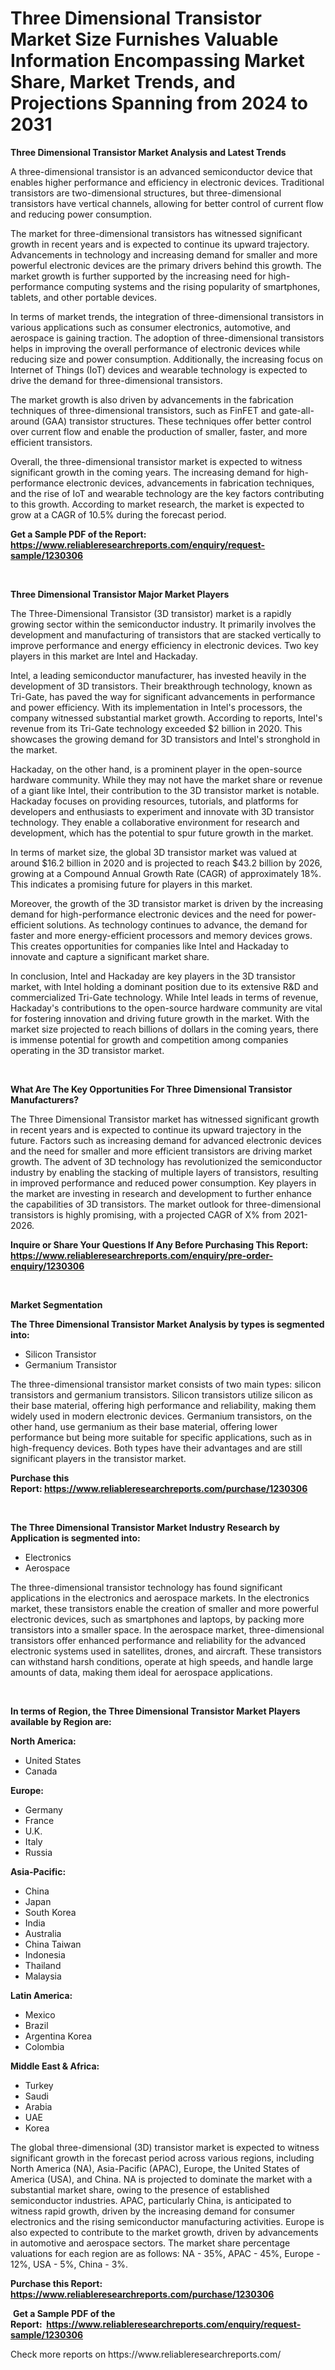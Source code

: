 <p><h1>Three Dimensional Transistor Market Size Furnishes Valuable Information Encompassing Market Share, Market Trends, and Projections Spanning from 2024 to 2031</h1></p><p><strong>Three Dimensional Transistor Market Analysis and Latest Trends</strong></p>
<p><p>A three-dimensional transistor is an advanced semiconductor device that enables higher performance and efficiency in electronic devices. Traditional transistors are two-dimensional structures, but three-dimensional transistors have vertical channels, allowing for better control of current flow and reducing power consumption.</p><p>The market for three-dimensional transistors has witnessed significant growth in recent years and is expected to continue its upward trajectory. Advancements in technology and increasing demand for smaller and more powerful electronic devices are the primary drivers behind this growth. The market growth is further supported by the increasing need for high-performance computing systems and the rising popularity of smartphones, tablets, and other portable devices.</p><p>In terms of market trends, the integration of three-dimensional transistors in various applications such as consumer electronics, automotive, and aerospace is gaining traction. The adoption of three-dimensional transistors helps in improving the overall performance of electronic devices while reducing size and power consumption. Additionally, the increasing focus on Internet of Things (IoT) devices and wearable technology is expected to drive the demand for three-dimensional transistors.</p><p>The market growth is also driven by advancements in the fabrication techniques of three-dimensional transistors, such as FinFET and gate-all-around (GAA) transistor structures. These techniques offer better control over current flow and enable the production of smaller, faster, and more efficient transistors.</p><p>Overall, the three-dimensional transistor market is expected to witness significant growth in the coming years. The increasing demand for high-performance electronic devices, advancements in fabrication techniques, and the rise of IoT and wearable technology are the key factors contributing to this growth. According to market research, the market is expected to grow at a CAGR of 10.5% during the forecast period.</p></p>
<p><strong>Get a Sample PDF of the Report:&nbsp; <a href="https://www.reliableresearchreports.com/enquiry/request-sample/1230306">https://www.reliableresearchreports.com/enquiry/request-sample/1230306</a></strong></p>
<p>&nbsp;</p>
<p><strong>Three Dimensional Transistor Major Market Players</strong></p>
<p><p>The Three-Dimensional Transistor (3D transistor) market is a rapidly growing sector within the semiconductor industry. It primarily involves the development and manufacturing of transistors that are stacked vertically to improve performance and energy efficiency in electronic devices. Two key players in this market are Intel and Hackaday.</p><p>Intel, a leading semiconductor manufacturer, has invested heavily in the development of 3D transistors. Their breakthrough technology, known as Tri-Gate, has paved the way for significant advancements in performance and power efficiency. With its implementation in Intel's processors, the company witnessed substantial market growth. According to reports, Intel's revenue from its Tri-Gate technology exceeded $2 billion in 2020. This showcases the growing demand for 3D transistors and Intel's stronghold in the market.</p><p>Hackaday, on the other hand, is a prominent player in the open-source hardware community. While they may not have the market share or revenue of a giant like Intel, their contribution to the 3D transistor market is notable. Hackaday focuses on providing resources, tutorials, and platforms for developers and enthusiasts to experiment and innovate with 3D transistor technology. They enable a collaborative environment for research and development, which has the potential to spur future growth in the market.</p><p>In terms of market size, the global 3D transistor market was valued at around $16.2 billion in 2020 and is projected to reach $43.2 billion by 2026, growing at a Compound Annual Growth Rate (CAGR) of approximately 18%. This indicates a promising future for players in this market.</p><p>Moreover, the growth of the 3D transistor market is driven by the increasing demand for high-performance electronic devices and the need for power-efficient solutions. As technology continues to advance, the demand for faster and more energy-efficient processors and memory devices grows. This creates opportunities for companies like Intel and Hackaday to innovate and capture a significant market share.</p><p>In conclusion, Intel and Hackaday are key players in the 3D transistor market, with Intel holding a dominant position due to its extensive R&D and commercialized Tri-Gate technology. While Intel leads in terms of revenue, Hackaday's contributions to the open-source hardware community are vital for fostering innovation and driving future growth in the market. With the market size projected to reach billions of dollars in the coming years, there is immense potential for growth and competition among companies operating in the 3D transistor market.</p></p>
<p>&nbsp;</p>
<p><strong>What Are The Key Opportunities For Three Dimensional Transistor Manufacturers?</strong></p>
<p><p>The Three Dimensional Transistor market has witnessed significant growth in recent years and is expected to continue its upward trajectory in the future. Factors such as increasing demand for advanced electronic devices and the need for smaller and more efficient transistors are driving market growth. The advent of 3D technology has revolutionized the semiconductor industry by enabling the stacking of multiple layers of transistors, resulting in improved performance and reduced power consumption. Key players in the market are investing in research and development to further enhance the capabilities of 3D transistors. The market outlook for three-dimensional transistors is highly promising, with a projected CAGR of X% from 2021-2026.</p></p>
<p><strong>Inquire or Share Your Questions If Any Before Purchasing This Report: <a href="https://www.reliableresearchreports.com/enquiry/pre-order-enquiry/1230306">https://www.reliableresearchreports.com/enquiry/pre-order-enquiry/1230306</a></strong></p>
<p>&nbsp;</p>
<p><strong>Market Segmentation</strong></p>
<p><strong>The Three Dimensional Transistor Market Analysis by types is segmented into:</strong></p>
<p><ul><li>Silicon Transistor</li><li>Germanium Transistor</li></ul></p>
<p><p>The three-dimensional transistor market consists of two main types: silicon transistors and germanium transistors. Silicon transistors utilize silicon as their base material, offering high performance and reliability, making them widely used in modern electronic devices. Germanium transistors, on the other hand, use germanium as their base material, offering lower performance but being more suitable for specific applications, such as in high-frequency devices. Both types have their advantages and are still significant players in the transistor market.</p></p>
<p><strong>Purchase this Report:&nbsp;<a href="https://www.reliableresearchreports.com/purchase/1230306">https://www.reliableresearchreports.com/purchase/1230306</a></strong></p>
<p>&nbsp;</p>
<p><strong>The Three Dimensional Transistor Market Industry Research by Application is segmented into:</strong></p>
<p><ul><li>Electronics</li><li>Aerospace</li></ul></p>
<p><p>The three-dimensional transistor technology has found significant applications in the electronics and aerospace markets. In the electronics market, these transistors enable the creation of smaller and more powerful electronic devices, such as smartphones and laptops, by packing more transistors into a smaller space. In the aerospace market, three-dimensional transistors offer enhanced performance and reliability for the advanced electronic systems used in satellites, drones, and aircraft. These transistors can withstand harsh conditions, operate at high speeds, and handle large amounts of data, making them ideal for aerospace applications.</p></p>
<p>&nbsp;</p>
<p><strong>In terms of Region, the Three Dimensional Transistor Market Players available by Region are:</strong></p>
<p>
    <p> <strong> North America: </strong>
        <ul>
            <li>United States</li>
            <li>Canada</li>
        </ul>
        </p> 
    <p> <strong> Europe: </strong>
        <ul>
            <li>Germany</li>
            <li>France</li>
            <li>U.K.</li>
            <li>Italy</li>
            <li>Russia</li>
        </ul>
        </p> 
    <p> <strong> Asia-Pacific: </strong>
        <ul>
            <li>China</li>
            <li>Japan</li>
            <li>South Korea</li>
            <li>India</li>
            <li>Australia</li>
            <li>China Taiwan</li>
            <li>Indonesia</li>
            <li>Thailand</li>
            <li>Malaysia</li>
        </ul>
        </p> 
    <p> <strong> Latin America: </strong>
        <ul>
            <li>Mexico</li>
            <li>Brazil</li>
            <li>Argentina Korea</li>
            <li>Colombia</li>
        </ul>
        </p> 
    <p> <strong> Middle East & Africa: </strong>
        <ul>
            <li>Turkey</li>
            <li>Saudi</li>
            <li>Arabia</li>
            <li>UAE</li>
            <li>Korea</li>
        </ul>
    </p>
    </p>
<p><p>The global three-dimensional (3D) transistor market is expected to witness significant growth in the forecast period across various regions, including North America (NA), Asia-Pacific (APAC), Europe, the United States of America (USA), and China. NA is projected to dominate the market with a substantial market share, owing to the presence of established semiconductor industries. APAC, particularly China, is anticipated to witness rapid growth, driven by the increasing demand for consumer electronics and the rising semiconductor manufacturing activities. Europe is also expected to contribute to the market growth, driven by advancements in automotive and aerospace sectors. The market share percentage valuations for each region are as follows: NA - 35%, APAC - 45%, Europe - 12%, USA - 5%, China - 3%.</p></p>
<p><strong>Purchase this Report: <a href="https://www.reliableresearchreports.com/purchase/1230306">https://www.reliableresearchreports.com/purchase/1230306</a></strong></p>
<p>&nbsp;<strong>Get a Sample PDF of the Report:&nbsp;&nbsp;<a href="https://www.reliableresearchreports.com/enquiry/request-sample/1230306">https://www.reliableresearchreports.com/enquiry/request-sample/1230306</a></strong></p>
<p><strong></strong></p>
<p>Check more reports on https://www.reliableresearchreports.com/</p>